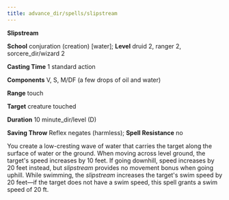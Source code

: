```yaml
---
title: advance_dir/spells/slipstream
---
```

 **Slipstream**

**School** conjuration (creation) [water]; **Level** druid 2, ranger 2, sorcere_dir/wizard 2

**Casting Time** 1 standard action

**Components** V, S, M/DF (a few drops of oil and water)

**Range** touch

**Target** creature touched

**Duration** 10 minute_dir/level (D)

**Saving Throw** Reflex negates (harmless); **Spell Resistance** no

You create a low-cresting wave of water that carries the target along the surface of water or the ground. When moving across level ground, the target's speed increases by 10 feet. If going downhill, speed increases by 20 feet instead, but _slipstream_ provides no movement bonus when going uphill. While swimming, the _slipstream_ increases the target's swim speed by 20 feet—if the target does not have a swim speed, this spell grants a swim speed of 20 ft.

